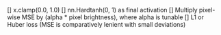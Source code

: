 [] x.clamp(0.0, 1.0)
[] nn.Hardtanh(0, 1) as final activation
[] Multiply pixel-wise MSE by (alpha * pixel brightness), where alpha is tunable
[] L1 or Huber loss (MSE is comparatively lenient with small deviations)
